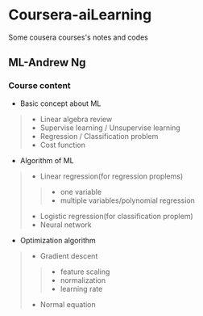 # Coursera-aiLearning
Some cousera courses's notes and codes

## ML-Andrew Ng

### Course content
> 
* Basic concept about ML
>* Linear algebra review
>* Supervise learning / Unsupervise learning
>* Regression / Classification problem
>* Cost function
* Algorithm of ML
>* Linear regression(for regression proplems)
>>* one variable
>>* multiple variables/polynomial regression
>* Logistic regression(for classification proplem)
>* Neural network
* Optimization algorithm
>* Gradient descent 
>>* feature scaling
>>* normalization
>>* learning rate
>* Normal equation
